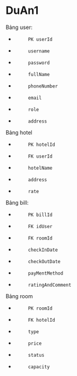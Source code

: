 # DuAn1
Bảng user:
-          PK userId
-          username
-          password
-          fullName
-          phoneNumber
-          email
-          role
-          address
Bảng hotel
-          PK hotelId
-          FK userId
-          hotelName
-          address
-          rate
Bảng bill:
-          PK billId
-          FK idUser
-          FK roomId
-          checkInDate
-          checkOutDate
-          payMentMethod
-          ratingAndComment
Bảng room
-          PK roomId
-          FK hotelId
-          type
-          price
-          status
-          capacity

